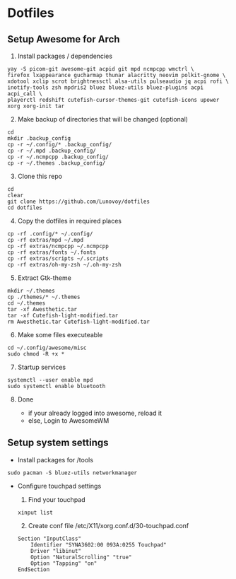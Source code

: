 # Dotfiles

## Setup Awesome for Arch

1. Install packages / dependencies
```
yay -S picom-git awesome-git acpid git mpd ncmpcpp wmctrl \
firefox lxappearance gucharmap thunar alacritty neovim polkit-gnome \
xdotool xclip scrot brightnessctl alsa-utils pulseaudio jq acpi rofi \
inotify-tools zsh mpdris2 bluez bluez-utils bluez-plugins acpi acpi_call \
playerctl redshift cutefish-cursor-themes-git cutefish-icons upower xorg xorg-init tar
```

 2. Make backup of directories that will be changed (optional)

 ```
cd 
mkdir .backup_config
cp -r ~/.config/* .backup_config/
cp -r ~/.mpd .backup_config/
cp -r ~/.ncmpcpp .backup_config/
cp -r ~/.themes .backup_config/
 ```

3. Clone this repo

```
cd
clear
git clone https://github.com/Lunovoy/dotfiles
cd dotfiles
```

4. Copy the dotfiles in required places

```
cp -rf .config/* ~/.config/
cp -rf extras/mpd ~/.mpd
cp -rf extras/ncmpcpp ~/.ncmpcpp
cp -rf extras/fonts ~/.fonts
cp -rf extras/scripts ~/.scripts
cp -rf extras/oh-my-zsh ~/.oh-my-zsh
```

5. Extract Gtk-theme

```
mkdir ~/.themes
cp ./themes/* ~/.themes
cd ~/.themes
tar -xf Awesthetic.tar
tar -xf Cutefish-light-modified.tar
rm Awesthetic.tar Cutefish-light-modified.tar
```

6. Make some files executeable

```
cd ~/.config/awesome/misc
sudo chmod -R +x *
```

7. Startup services

```
systemctl --user enable mpd
sudo systemctl enable bluetooth
```

8. Done

    * if your already logged into awesome, reload it
    * else, Login to AwesomeWM



## Setup system settings

* Install packages for /tools

```
sudo pacman -S bluez-utils networkmanager
```

* Configure touchpad settings

    1. Find your touchpad
    ```
    xinput list
    ```
    2. Create conf file /etc/X11/xorg.conf.d/30-touchpad.conf
    ```
    Section "InputClass"
        Identifier "SYNA3602:00 093A:0255 Touchpad"
        Driver "libinut"
        Option "NaturalScrolling" "true"
        Option "Tapping" "on"
    EndSection
    ```



